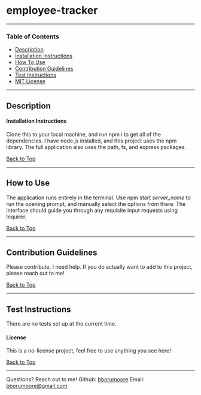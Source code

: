 # employee-tracker

 

  ---
  ### Table of Contents
  - [Description](#description)
  - [Installation Instructions](#installation-instructions)
  - [How To Use](#how-to-use)  
  - [Contribution Guidelines](#contribution-guidelines)
  - [Test Instructions](#test-instructions)
  - [MIT License](#license) 
  
  ---
  ## Description
  
  #### Installation Instructions
  Clone this to your local machine, and run npm i to get all of the dependencies.  I have node.js installed, and this project uses the npm library. The full application also uses the path, fs, and express packages.
    
  [Back to Top](#table-of-contents)
  
  ---
  ## How to Use
  The application runs entirely in the terminal.  Use npm start *server_name* to run the opening prompt, and manually select the options from there.  The interface should guide you through any requisite input requests using Inquirer.

  [Back to Top](#table-of-contents)
  
  ---
  ## Contribution Guidelines
  Please contribute, I need help. If you do actually want to add to this project, please reach out to me!  
    
  [Back to Top](#table-of-contents)
  
  ---
  ## Test Instructions
  There are no tests set up at the current time.  
    
  #### License ####
  This is a no-license project, feel free to use anything you see here!
     
  [Back to Top](#table-of-contents)
  
  ---
  Questions? Reach out to me!
  Github: [bborumoore](github.com/bborumoore)
  Email: bborumoore@gmail.com
